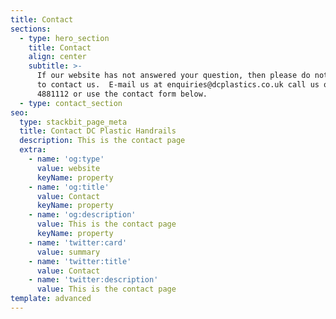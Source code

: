 ```yaml
---
title: Contact
sections:
  - type: hero_section
    title: Contact
    align: center
    subtitle: >-
      If our website has not answered your question, then please do not hesitate
      to contact us.  E-mail us at enquiries@dcplastics.co.uk call us on 0191
      4881112 or use the contact form below.
  - type: contact_section
seo:
  type: stackbit_page_meta
  title: Contact DC Plastic Handrails
  description: This is the contact page
  extra:
    - name: 'og:type'
      value: website
      keyName: property
    - name: 'og:title'
      value: Contact
      keyName: property
    - name: 'og:description'
      value: This is the contact page
      keyName: property
    - name: 'twitter:card'
      value: summary
    - name: 'twitter:title'
      value: Contact
    - name: 'twitter:description'
      value: This is the contact page
template: advanced
---
```

